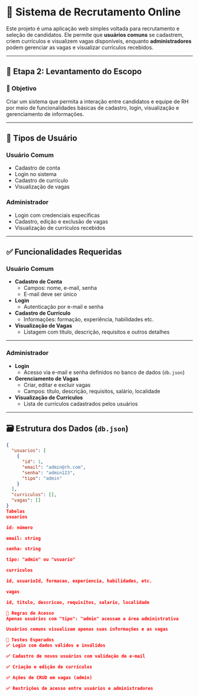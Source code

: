 # 🧾 Sistema de Recrutamento Online

Este projeto é uma aplicação web simples voltada para recrutamento e seleção de candidatos. Ele permite que **usuários comuns** se cadastrem, criem currículos e visualizem vagas disponíveis, enquanto **administradores** podem gerenciar as vagas e visualizar currículos recebidos.

---

## 📌 Etapa 2: Levantamento do Escopo

### 🎯 Objetivo

Criar um sistema que permita a interação entre candidatos e equipe de RH por meio de funcionalidades básicas de cadastro, login, visualização e gerenciamento de informações.

---

## 👤 Tipos de Usuário

### Usuário Comum

- Cadastro de conta
- Login no sistema
- Cadastro de currículo
- Visualização de vagas

### Administrador

- Login com credenciais específicas
- Cadastro, edição e exclusão de vagas
- Visualização de currículos recebidos

---

## ✅ Funcionalidades Requeridas

### Usuário Comum

- **Cadastro de Conta**
  - Campos: nome, e-mail, senha
  - E-mail deve ser único
- **Login**
  - Autenticação por e-mail e senha
- **Cadastro de Currículo**
  - Informações: formação, experiência, habilidades etc.
- **Visualização de Vagas**
  - Listagem com título, descrição, requisitos e outros detalhes

---

### Administrador

- **Login**
  - Acesso via e-mail e senha definidos no banco de dados (`db.json`)
- **Gerenciamento de Vagas**
  - Criar, editar e excluir vagas
  - Campos: título, descrição, requisitos, salário, localidade
- **Visualização de Currículos**
  - Lista de currículos cadastrados pelos usuários

---

## 🗃️ Estrutura dos Dados (`db.json`)

```json
{
  "usuarios": [
    {
      "id": 1,
      "email": "admin@rh.com",
      "senha": "admin123",
      "tipo": "admin"
    }
  ],
  "curriculos": [],
  "vagas": []
}
Tabelas
usuarios

id: número

email: string

senha: string

tipo: "admin" ou "usuario"

curriculos

id, usuarioId, formacao, experiencia, habilidades, etc.

vagas

id, titulo, descricao, requisitos, salario, localidade

🔐 Regras de Acesso
Apenas usuários com "tipo": "admin" acessam a área administrativa

Usuários comuns visualizam apenas suas informações e as vagas

🧪 Testes Esperados
✅ Login com dados válidos e inválidos

✅ Cadastro de novos usuários com validação de e-mail

✅ Criação e edição de currículos

✅ Ações de CRUD em vagas (admin)

✅ Restrições de acesso entre usuários e administradores

